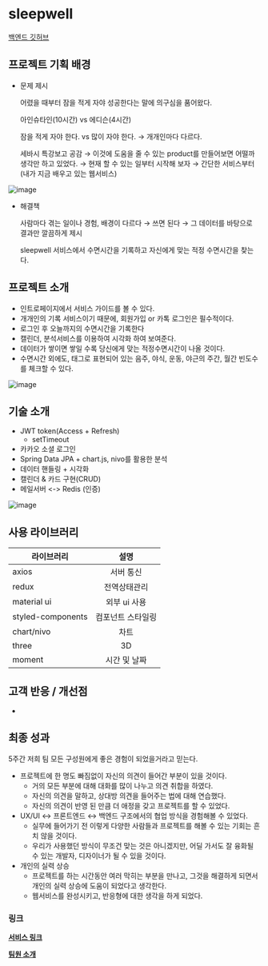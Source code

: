 # sleepwell
[백엔드 깃허브](https://github.com/sleeeepWELL/BackEnd)

## 프로젝트 기획 배경

- 문제 제시

  어렸을 때부터 잠을 적게 자야 성공한다는 말에 의구심을 품어왔다.

  아인슈타인(10시간) vs 에디슨(4시간)

  잠을 적게 자야 한다. vs 많이 자야 한다. → 개개인마다 다르다.

  세바시 특강보고 공감 → 이것에 도움을 줄 수 있는 product를 만들어보면 어떨까 생각만 하고 있었다. →  현재 할 수 있는 일부터 시작해 보자 → 간단한 서비스부터(내가 지금 배우고 있는 웹서비스)

![image](https://user-images.githubusercontent.com/53491653/119460984-3521cf00-bd7a-11eb-8599-e1623cfb4c6a.png)


- 해결책

  사람마다 겪는 일이나 경험, 배경이 다르다 → 쓰면 된다 → 그 데이터를 바탕으로 결과만 깔끔하게 제시

  sleepwell 서비스에서 수면시간을 기록하고 자신에게 맞는 적정 수면시간을 찾는다.



## 프로젝트 소개

- 인트로페이지에서 서비스 가이드를 볼 수 있다.
- 개개인의 기록 서비스이기 때문에, 회원가입 or 카톡 로그인은 필수적이다.
- 로그인 후 오늘까지의 수면시간을 기록한다
- 캘린더, 분석서비스를 이용하여 시각화 하여 보여준다.
- 데이터가 쌓이면 쌓일 수록 당신에게 맞는 적정수면시간이 나올 것이다.
- 수면시간 외에도, 태그로 표현되어 있는 음주, 야식, 운동, 야근의 주간, 월간 빈도수를 체크할 수 있다.

![image](https://user-images.githubusercontent.com/53491653/119460900-1d4a4b00-bd7a-11eb-9e7b-95928c3cbf11.png)


## 기술 소개
* JWT token(Access + Refresh)
  * setTimeout
* 카카오 소셜 로그인
* Spring Data JPA + chart.js, nivo를 활용한 분석
* 데이터 핸들링 + 시각화
* 캘린더 & 카드 구현(CRUD)
* 메일서버 <-> Redis (인증)

![image](https://user-images.githubusercontent.com/53491653/119461912-2687e780-bd7b-11eb-9b53-859291b404f2.png)

## 사용 라이브러리

라이브러리 | 설명
---|:---:
|axios | 서버 통신|
|redux | 전역상태관리| 
|material ui | 외부 ui 사용|
|styled-components | 컴포넌트 스타일링|
|chart/nivo | 차트|
|three | 3D|
|moment | 시간 및 날짜| 


## 고객 반응 / 개선점

- 

## 최종 성과

5주간 저희 팀 모든 구성원에게 좋은 경험이 되었을거라고 믿는다.

- 프로젝트에 한 명도 빠짐없이 자신의 의견이 들어간 부분이 있을 것이다.
  - 거의 모든 부분에 대해 대화를 많이 나누고 의견 취합을 하였다.
  - 자신의 의견을 말하고, 상대방 의견을 들어주는 법에 대해 연습했다.
  - 자신의 의견이 반영 된 만큼 더 애정을 갖고 프로젝트를 할 수 있었다.
- UX/UI ↔  프론트엔드 ↔  백엔드 구조에서의 협업 방식을 경험해볼 수 있었다.
  - 실무에 들어가기 전 이렇게 다양한 사람들과 프로젝트를 해볼 수 있는 기회는 흔치 않을 것이다.
  - 우리가 사용했던 방식이 무조건 맞는 것은 아니겠지만, 어딜 가서도 잘 융화될 수 있는 개발자, 디자이너가 될 수 있을 것이다.
- 개인의 실력 상승
  - 프로젝트를 하는 시간동안 여러 막히는 부분을 만나고, 그것을 해결하게 되면서 개인의 실력 상승에 도움이 되었다고 생각한다.
  - 웹서비스를 완성시키고, 반응형에 대한 생각을 하게 되었다.

### 링크
**[서비스 링크](https://teamsleepwell.com/ )**

**[팀원 소개](https://www.notion.so/TeamSleepwell-dcb0a3d7c4fc47d781479c33c3929e48 )**
